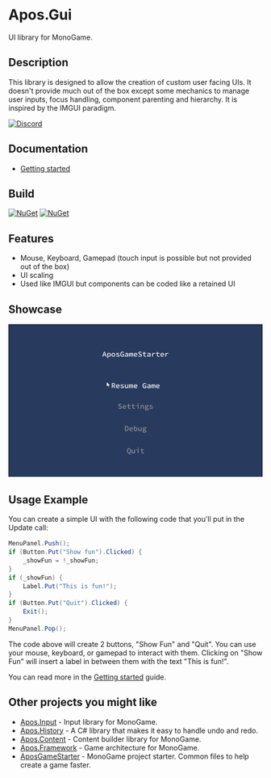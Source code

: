 # Apos.Gui
UI library for MonoGame.

## Description

This library is designed to allow the creation of custom user facing UIs. It doesn't provide much out of the box except some mechanics to manage user inputs, focus handling, component parenting and hierarchy. It is inspired by the IMGUI paradigm.

[![Discord](https://img.shields.io/discord/355231098122272778.svg)](https://discord.gg/N9t26Uv)

## Documentation

* [Getting started](https://apostolique.github.io/Apos.Gui/getting-started/)

## Build

[![NuGet](https://img.shields.io/nuget/v/Apos.Gui.svg)](https://www.nuget.org/packages/Apos.Gui/) [![NuGet](https://img.shields.io/nuget/dt/Apos.Gui.svg)](https://www.nuget.org/packages/Apos.Gui/)

## Features

* Mouse, Keyboard, Gamepad (touch input is possible but not provided out of the box)
* UI scaling
* Used like IMGUI but components can be coded like a retained UI

## Showcase

![Apos.GUI Showcase](Images/Showcase.gif)

## Usage Example

You can create a simple UI with the following code that you'll put in the Update call:

```csharp
MenuPanel.Push();
if (Button.Put("Show fun").Clicked) {
    _showFun = !_showFun;
}
if (_showFun) {
    Label.Put("This is fun!");
}
if (Button.Put("Quit").Clicked) {
    Exit();
}
MenuPanel.Pop();
```

The code above will create 2 buttons, "Show Fun" and "Quit". You can use your mouse, keyboard, or gamepad to interact with them. Clicking on "Show Fun" will insert a label in between them with the text "This is fun!".

You can read more in the [Getting started](https://apostolique.github.io/Apos.Gui/getting-started/) guide.

## Other projects you might like

* [Apos.Input](https://github.com/Apostolique/Apos.Input) - Input library for MonoGame.
* [Apos.History](https://github.com/Apostolique/Apos.History) - A C# library that makes it easy to handle undo and redo.
* [Apos.Content](https://github.com/Apostolique/Apos.Content) - Content builder library for MonoGame.
* [Apos.Framework](https://github.com/Apostolique/Apos.Framework) - Game architecture for MonoGame.
* [AposGameStarter](https://github.com/Apostolique/AposGameStarter) - MonoGame project starter. Common files to help create a game faster.
